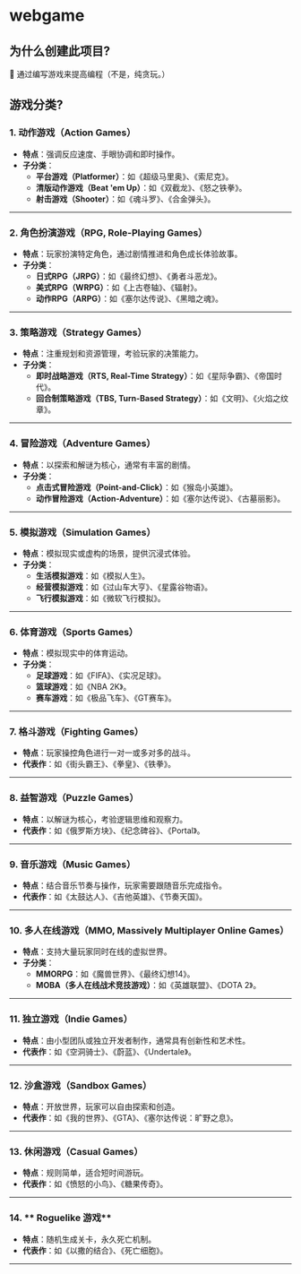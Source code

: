 # webgame

## 为什么创建此项目?

🚀 通过编写游戏来提高编程（不是，纯贪玩。）

## 游戏分类?

### 1. **动作游戏（Action Games）**
   - **特点**：强调反应速度、手眼协调和即时操作。
   - **子分类**：
     - **平台游戏（Platformer）**：如《超级马里奥》、《索尼克》。
     - **清版动作游戏（Beat 'em Up）**：如《双截龙》、《怒之铁拳》。
     - **射击游戏（Shooter）**：如《魂斗罗》、《合金弹头》。

---

### 2. **角色扮演游戏（RPG, Role-Playing Games）**
   - **特点**：玩家扮演特定角色，通过剧情推进和角色成长体验故事。
   - **子分类**：
     - **日式RPG（JRPG）**：如《最终幻想》、《勇者斗恶龙》。
     - **美式RPG（WRPG）**：如《上古卷轴》、《辐射》。
     - **动作RPG（ARPG）**：如《塞尔达传说》、《黑暗之魂》。

---

### 3. **策略游戏（Strategy Games）**
   - **特点**：注重规划和资源管理，考验玩家的决策能力。
   - **子分类**：
     - **即时战略游戏（RTS, Real-Time Strategy）**：如《星际争霸》、《帝国时代》。
     - **回合制策略游戏（TBS, Turn-Based Strategy）**：如《文明》、《火焰之纹章》。

---

### 4. **冒险游戏（Adventure Games）**
   - **特点**：以探索和解谜为核心，通常有丰富的剧情。
   - **子分类**：
     - **点击式冒险游戏（Point-and-Click）**：如《猴岛小英雄》。
     - **动作冒险游戏（Action-Adventure）**：如《塞尔达传说》、《古墓丽影》。

---

### 5. **模拟游戏（Simulation Games）**
   - **特点**：模拟现实或虚构的场景，提供沉浸式体验。
   - **子分类**：
     - **生活模拟游戏**：如《模拟人生》。
     - **经营模拟游戏**：如《过山车大亨》、《星露谷物语》。
     - **飞行模拟游戏**：如《微软飞行模拟》。

---

### 6. **体育游戏（Sports Games）**
   - **特点**：模拟现实中的体育运动。
   - **子分类**：
     - **足球游戏**：如《FIFA》、《实况足球》。
     - **篮球游戏**：如《NBA 2K》。
     - **赛车游戏**：如《极品飞车》、《GT赛车》。

---

### 7. **格斗游戏（Fighting Games）**
   - **特点**：玩家操控角色进行一对一或多对多的战斗。
   - **代表作**：如《街头霸王》、《拳皇》、《铁拳》。

---

### 8. **益智游戏（Puzzle Games）**
   - **特点**：以解谜为核心，考验逻辑思维和观察力。
   - **代表作**：如《俄罗斯方块》、《纪念碑谷》、《Portal》。

---

### 9. **音乐游戏（Music Games）**
   - **特点**：结合音乐节奏与操作，玩家需要跟随音乐完成指令。
   - **代表作**：如《太鼓达人》、《吉他英雄》、《节奏天国》。

---

### 10. **多人在线游戏（MMO, Massively Multiplayer Online Games）**
   - **特点**：支持大量玩家同时在线的虚拟世界。
   - **子分类**：
     - **MMORPG**：如《魔兽世界》、《最终幻想14》。
     - **MOBA（多人在线战术竞技游戏）**：如《英雄联盟》、《DOTA 2》。

---

### 11. **独立游戏（Indie Games）**
   - **特点**：由小型团队或独立开发者制作，通常具有创新性和艺术性。
   - **代表作**：如《空洞骑士》、《蔚蓝》、《Undertale》。

---

### 12. **沙盒游戏（Sandbox Games）**
   - **特点**：开放世界，玩家可以自由探索和创造。
   - **代表作**：如《我的世界》、《GTA》、《塞尔达传说：旷野之息》。

---


### 13. **休闲游戏（Casual Games）**
   - **特点**：规则简单，适合短时间游玩。
   - **代表作**：如《愤怒的小鸟》、《糖果传奇》。

---


### 14. ** Roguelike 游戏**
   - **特点**：随机生成关卡，永久死亡机制。
   - **代表作**：如《以撒的结合》、《死亡细胞》。

---